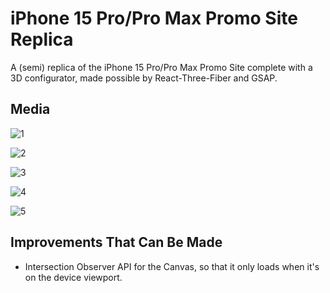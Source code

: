 # iPhone 15 Pro/Pro Max Promo Site Replica
  A (semi) replica of the iPhone 15 Pro/Pro Max Promo Site complete with a 3D configurator, made possible by React-Three-Fiber and GSAP.

## Media
![1](https://github.com/jdichh/3d-phone/assets/90493623/1786f5c9-ca4d-40b4-a4f9-b768737c53ed)

![2](https://github.com/jdichh/3d-phone/assets/90493623/d7b0f987-7c62-46bf-923c-5f1c5b891f62)

![3](https://github.com/jdichh/3d-phone/assets/90493623/abfa16d9-e2d1-4973-b19f-ae9e2ebe44b3)

![4](https://github.com/jdichh/3d-phone/assets/90493623/c5353ad7-9e59-4e0d-8d79-9cd60ba4c369)

![5](https://github.com/jdichh/3d-phone/assets/90493623/c1b63330-b530-414e-b295-cb5d2714efba)

## Improvements That Can Be Made
<ul>
  <li>Intersection Observer API for the Canvas, so that it only loads when it's on the device viewport.</li>
</ul>
